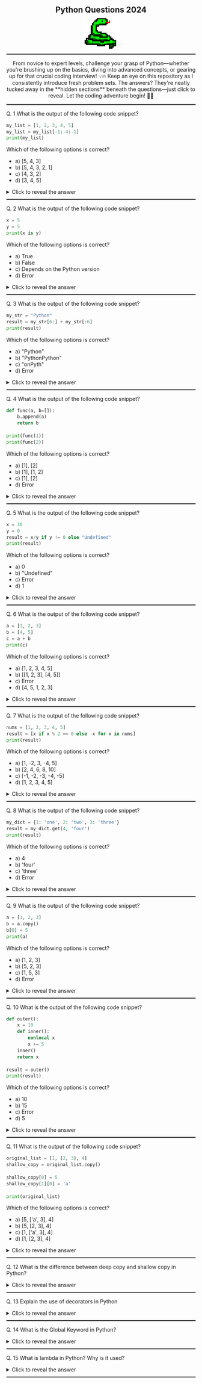 

<div align="center">
  <h2 style="margin-bottom: 0;">Python Questions 2024</h2>
  <img src="https://github.com/Aashwin-Kumar/My-python-image/blob/main/7LIV.gif" alt="Python gif" width="100"/>
</div>

<hr style="border: 1px solid gray; margin: 10px 0;">

<p align="center">From novice to expert levels, challenge your grasp of Python—whether you're brushing up on the basics, diving into advanced concepts, or gearing up for that crucial coding interview! 💡🔥 Keep an eye on this repository as I consistently introduce fresh problem sets. The answers? They're neatly tucked away in the **hidden sections** beneath the questions—just click to reveal. Let the coding adventure begin! 🚀🐍 </p>

<hr style="border: 1px solid gray; margin: 10px 0;">

Q. 1 What is the output of the following code snippet?

```python
my_list = [1, 2, 3, 4, 5]
my_list = my_list[-1:-4:-1]
print(my_list)
```

Which of the following options is correct?

- a) [5, 4, 3]
- b) [5, 4, 3, 2, 1]
- c) [4, 3, 2]
- d) [3, 4, 5]

<details>
<summary>Click to reveal the answer</summary>

The correct answer is: a) [5, 4, 3]

Explanation:

The code creates a list my_list with values [1, 2, 3, 4, 5].
The slicing operation my_list[-1:-4:-1] extracts elements starting from the last element (-1) to the third element from the end (-4) in reverse order (-1 step).
Therefore, the result is [5, 4, 3].

</details>

<hr style="border: 1px solid gray; margin: 10px 0;">

Q. 2 What is the output of the following code snippet?

```python
x = 5
y = 5
print(x is y)
```

Which of the following options is correct?

- a) True
- b) False
- c) Depends on the Python version
- d) Error
  
<details>
<summary>Click to reveal the answer</summary>

The correct answer is: a) True

Explanation:

In CPython, small integers (usually -5 to 256) are cached and reused, so x is y will be True for small integers.

</details>

<hr style="border: 1px solid gray; margin: 10px 0;">

Q. 3 What is the output of the following code snippet?

```python
my_str = "Python"
result = my_str[6:] + my_str[:6]
print(result)
```

Which of the following options is correct?

- a) "Python"
- b) "PythonPython"
- c) "onPyth"
- d) Error
  
<details>
<summary>Click to reveal the answer</summary>

The correct answer is: a) "Python"

Explanation:

Slicing is forgiving in Python. When the indices exceed the length of the string, it wraps around.

</details>

<hr style="border: 1px solid gray; margin: 10px 0;">

Q. 4 What is the output of the following code snippet?

```python
def func(a, b=[]):
    b.append(a)
    return b

print(func(1))
print(func(2))
```

Which of the following options is correct?

- a) [1], [2]
- b) [1], [1, 2]
- c) [1], [2]
- d) Error
  
<details>
<summary>Click to reveal the answer</summary>

The correct answer is: b) [1], [1, 2]

Explanation:

The default value for b is mutable (a list), and it is shared among all calls to the function.

</details>

<hr style="border: 1px solid gray; margin: 10px 0;">

Q. 5 What is the output of the following code snippet?

```python
x = 10
y = 0
result = x/y if y != 0 else "Undefined"
print(result)
```

Which of the following options is correct?

- a) 0
- b) "Undefined"
- c) Error
- d) 1
  
<details>
<summary>Click to reveal the answer</summary>

The correct answer is: b) "Undefined"

Explanation:

The conditional expression checks if y is not equal to 0, and if true, it returns the result of x/y; otherwise, it returns "Undefined."

</details>

<hr style="border: 1px solid gray; margin: 10px 0;">

Q. 6 What is the output of the following code snippet?

```python
a = [1, 2, 3]
b = [4, 5]
c = a + b
print(c)
```

Which of the following options is correct?

- a) [1, 2, 3, 4, 5]
- b) [[1, 2, 3], [4, 5]]
- c) Error
- d) [4, 5, 1, 2, 3]
  
<details>
<summary>Click to reveal the answer</summary>

The correct answer is: a) [1, 2, 3, 4, 5]

Explanation:

The + operator concatenates lists.

</details>

<hr style="border: 1px solid gray; margin: 10px 0;">

Q. 7 What is the output of the following code snippet?

```python
nums = [1, 2, 3, 4, 5]
result = [x if x % 2 == 0 else -x for x in nums]
print(result)
```

Which of the following options is correct?

- a) [1, -2, 3, -4, 5]
- b) [2, 4, 6, 8, 10]
- c) [-1, -2, -3, -4, -5]
- d) [1, 2, 3, 4, 5]
  
<details>
<summary>Click to reveal the answer</summary>

The correct answer is: a) [1, -2, 3, -4, 5]

Explanation:

List comprehension with a conditional expression that negates odd numbers.

</details>

<hr style="border: 1px solid gray; margin: 10px 0;">

Q. 8 What is the output of the following code snippet?

```python
my_dict = {1: 'one', 2: 'two', 3: 'three'}
result = my_dict.get(4, 'four')
print(result)
```

Which of the following options is correct?

- a) 4
- b) 'four'
- c) 'three'
- d) Error
  
<details>
<summary>Click to reveal the answer</summary>

The correct answer is: b) 'four'

Explanation:

The get method returns the value for the specified key or a default value if the key is not present.

</details>

<hr style="border: 1px solid gray; margin: 10px 0;">

Q. 9 What is the output of the following code snippet?

```python
a = [1, 2, 3]
b = a.copy()
b[0] = 5
print(a)
```

Which of the following options is correct?

- a) [1, 2, 3]
- b) [5, 2, 3]
- c) [1, 5, 3]
- d) Error
  
<details>
<summary>Click to reveal the answer</summary>

The correct answer is: a) [1, 2, 3]

Explanation:

The copy method creates a new list, so modifying b does not affect a.

</details>

<hr style="border: 1px solid gray; margin: 10px 0;">

Q. 10 What is the output of the following code snippet?

```python
def outer():
    x = 10
    def inner():
        nonlocal x
        x += 5
    inner()
    return x

result = outer()
print(result)
```

Which of the following options is correct?

- a) 10
- b) 15
- c) Error
- d) 5
  
<details>
<summary>Click to reveal the answer</summary>

The correct answer is: b) 15

Explanation:

The nonlocal keyword allows the inner function to modify the variable in the outer scope.

</details>

<hr style="border: 1px solid gray; margin: 10px 0;">

Q. 11 What is the output of the following code snippet?

```python
original_list = [1, [2, 3], 4]
shallow_copy = original_list.copy()

shallow_copy[0] = 5  
shallow_copy[1][0] = 'a' 

print(original_list)
```

Which of the following options is correct?

- a) [5, ['a', 3], 4]
- b) [5, [2, 3], 4]
- c) [1, ['a', 3], 4]
- d) [1, [2, 3], 4]
  
<details>
<summary>Click to reveal the answer</summary>

The correct answer is: c) [1, ['a', 3], 4]

Explanation:

modifications to the elements within nested objects (like shallow_copy[1][0]) impact both the original and the shallow copied lists, as they share references to the same nested objects.

</details>

<hr style="border: 1px solid gray; margin: 10px 0;">

Q. 12 What is the difference between deep copy and shallow copy in Python?

  
<details>
<summary>Click to reveal the answer</summary>

Answer:

In Python, a shallow copy creates a new object but does not create copies of nested objects. It references the nested objects. 
On the other hand, a deep copy creates a new object and recursively creates copies of all nested objects, ensuring complete independence from the original object.

</details>

<hr style="border: 1px solid gray; margin: 10px 0;">

Q. 13 Explain the use of decorators in Python

  
<details>
<summary>Click to reveal the answer</summary>

Answer:

Decorators are a powerful feature in Python that allows you to modify or extend the behavior of functions or methods. 
They are defined using the @decorator syntax. Here's an example:

```python
def my_decorator(func):
    def wrapper():
        print("Something is happening before the function is called.")
        func()
        print("Something is happening after the function is called.")
    return wrapper

@my_decorator
def say_hello():
    print("Hello!")

say_hello()
```

</details>

<hr style="border: 1px solid gray; margin: 10px 0;">

Q. 14 What is the Global Keyword in Python?

  
<details>
<summary>Click to reveal the answer</summary>

Answer:

The global keyword in Python is used to indicate that a variable is a global variable, not a local one. 
When you want to modify a global variable within a function, you need to use the global keyword to declare it.

```python
x = 10

def modify_global():
    global x
    x += 5

modify_global()
print(x)  # Output: 15
```

</details>

<hr style="border: 1px solid gray; margin: 10px 0;">

Q. 15 What is lambda in Python? Why is it used?

  
<details>
<summary>Click to reveal the answer</summary>

Answer:

In Python, a lambda function is a small, anonymous function defined using the lambda keyword. 
Lambda functions are also known as anonymous functions or lambda expressions. T
hey are used for creating small, one-time-use functions without the need for a full function definition using the def keyword.

The general syntax of a lambda function is:

```python
lambda arguments: expression
```
Lambda functions can have any number of input parameters, but they can only have one expression. 
The result of the expression is implicitly returned from the lambda function.

Here's an example to illustrate the use of lambda functions:

```python
# Regular function definition
def square(x):
    return x**2

print(square(5))  # Output: 25

# Equivalent lambda function
square_lambda = lambda x: x**2

print(square_lambda(5))  # Output: 25
```

</details>

<hr style="border: 1px solid gray; margin: 10px 0;">


